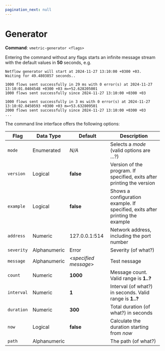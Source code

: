 ```yaml
---
pagination_next: null
---
```


# Generator

**Command**: `vmetric-generator <flags>`

Entering the command without any flags starts an infinite message stream with the default values in **50** seconds, e.g.

```CLI
Netflow generator will start at 2024-11-27 13:10:00 +0300 +03.
Waiting for 49.4803857 seconds..

1000 flows sent successfully in 29 ms with 0 error(s) at 2024-11-27 13:10:01.0404548 +0300 +03 m=+52.628205001
1000 flows sent successfully since 2024-11-27 13:10:00 +0300 +03

1000 flows sent successfully in 3 ms with 0 error(s) at 2024-11-27 13:10:02.0450593 +0300 +03 m=+53.632809501
2000 flows sent successfully since 2024-11-27 13:10:00 +0300 +03
...
```

The command line interface offers the following options:

|Flag|Data Type|Default|Description|
|---|---|---|---|
|`mode`|Enumerated|_N/A_|Selects a _mode_ (valid options are ...?)|
|`version`|Logical|**false**|Version of the program. If specified, exits after printing the version|
|`example`|Logical|**false**|Shows a configuration example. If specified, exits after printing the example|
|`address`|Numeric|127.0.0.1:514|Network address, including the port number|
|`severity`|Alphanumeric|Error|Severity (of what?)|
|`message`|Alphanumeric|&lt;_specified message_&gt;|Test nessage|
|`count`|Numeric|**1000**|Message count. Valid range is **1..?**|
|`interval`|Numeric|**1**|Interval (of what?) in seconds. Valid range is **1..?**|
|`duration`|Numeric|**300**|Total duration (of what?) in seconds|
|`now`|Logical|**false**|Calculate the duration starting from _now_|
|`path`|Alphanumeric||The path (of what?)|
